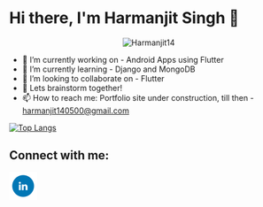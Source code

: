 # Hi there, I'm Harmanjit Singh 👋
<p align="center"> <img src="https://komarev.com/ghpvc/?username=Harmanjit14" alt="Harmanjit14" /> </p>

- 🔭 I’m currently working on - Android Apps using Flutter
- 🌱 I’m currently learning - Django and MongoDB
- 👯 I’m looking to collaborate on - Flutter
- 💬 Lets brainstorm together!
- 📫 How to reach me: Portfolio site under construction, till then - harmanjit140500@gmail.com

[![Top Langs](https://github-readme-stats.vercel.app/api/top-langs/?username=Harmanjit14&layout=compact)](https://google.com)

## Connect with me:
<a href="https://www.linkedin.com/in/harmanjit-singh-36a447198/"><img src="https://github.com/aritraroy/social-icons/blob/master/linkedin-icon.png?raw=true" width="50"></a>

